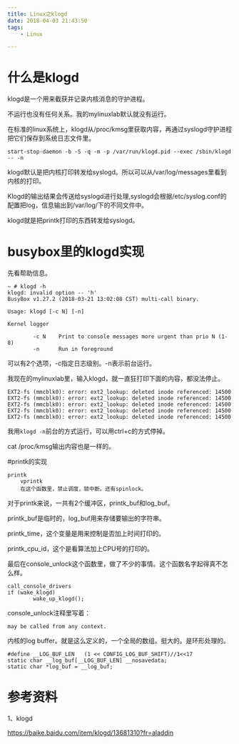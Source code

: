 ```yaml
---
title: Linux之klogd
date: 2018-04-03 21:43:50
tags:
	- Linux

---
```




# 什么是klogd

klogd是一个用来截获并记录内核消息的守护进程。

不运行也没有任何关系。我的mylinuxlab默认就没有运行。

在标准的linux系统上，klogd从/proc/kmsg里获取内容，再通过syslogd守护进程把它们保存到系统日志文件里。



```
start-stop-daemon -b -S -q -m -p /var/run/klogd.pid --exec /sbin/klogd -- -n
```

klogd默认是把内核打印转发给syslogd。所以可以从/var/log/messages里看到内核的打印。

Klogd的输出结果会传送给syslogd进行处理,syslogd会根据/etc/syslog.conf的配置把log，信息输出到/var/log/下的不同文件中。



klogd就是把printk打印的东西转发给syslogd。



# busybox里的klogd实现

先看帮助信息。

```
~ # klogd -h
klogd: invalid option -- 'h'
BusyBox v1.27.2 (2018-03-21 13:02:08 CST) multi-call binary.

Usage: klogd [-c N] [-n]

Kernel logger

        -c N    Print to console messages more urgent than prio N (1-8)
        -n      Run in foreground
```

可以有2个选项，-c指定日志级别。-n表示前台运行。

我现在的mylinuxlab里，输入klogd，就一直狂打印下面的内容，都没法停止。

```
EXT2-fs (mmcblk0): error: ext2_lookup: deleted inode referenced: 14500
EXT2-fs (mmcblk0): error: ext2_lookup: deleted inode referenced: 14500
EXT2-fs (mmcblk0): error: ext2_lookup: deleted inode referenced: 14500
EXT2-fs (mmcblk0): error: ext2_lookup: deleted inode referenced: 14500
EXT2-fs (mmcblk0): error: ext2_lookup: deleted inode referenced: 14500
```

我用`klogd -n`前台的方式运行，可以用ctrl+c的方式停掉。

cat /proc/kmsg输出内容也是一样的。



#printk的实现

```
printk
	vprintk
	在这个函数里，禁止调度，锁中断。还有spinlock。
```

对于printk来说，一共有2个缓冲区，printk_buf和log_buf。

printk_buf是临时的，log_buf用来存储要输出的字符串。

printk_time，这个变量是用来控制是否加上时间打印的。

printk_cpu_id，这个是看算法加上CPU号的打印的。

最后在console_unlock这个函数里，做了不少的事情。这个函数名字起得真不怎么样。

```
call_console_drivers
if (wake_klogd)
		wake_up_klogd();
```

console_unlock注释里写着：

```
may be called from any context.
```

内核的log buffer。就是这么定义的，一个全局的数组。挺大的。是环形处理的。

```
#define __LOG_BUF_LEN	(1 << CONFIG_LOG_BUF_SHIFT)//1<<17
static char __log_buf[__LOG_BUF_LEN] __nosavedata;
static char *log_buf = __log_buf;
```



# 参考资料

1、klogd

https://baike.baidu.com/item/klogd/13681310?fr=aladdin